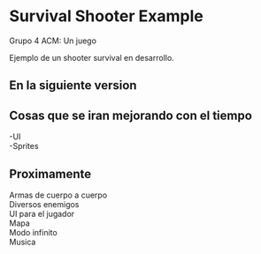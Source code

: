 # Survival Shooter Example
Grupo 4 ACM: Un juego

Ejemplo de un shooter survival en desarrollo.
## En la siguiente version

## Cosas que se iran mejorando con el tiempo
-UI  
-Sprites  


## Proximamente
Armas de cuerpo a cuerpo  
Diversos enemigos  
UI para el jugador  
Mapa  
Modo infinito  
Musica  
